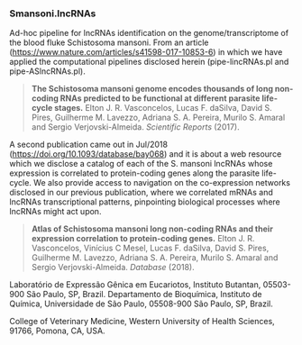 ### Smansoni.lncRNAs
Ad-hoc pipeline for lncRNAs identification on the genome/transcriptome of the blood fluke Schistosoma mansoni. From an article (https://www.nature.com/articles/s41598-017-10853-6) in which we have applied the computational pipelines disclosed herein (pipe-lincRNAs.pl and pipe-ASlncRNAs.pl).


>**The Schistosoma mansoni genome encodes thousands of long non-coding RNAs predicted to be functional at different parasite life-cycle stages.** Elton J. R. Vasconcelos, Lucas F. daSilva, David S. Pires, Guilherme M. Lavezzo, Adriana S. A. Pereira, Murilo S. Amaral and Sergio Verjovski-Almeida. *Scientific Reports* (2017).


A second publication came out in Jul/2018 (https://doi.org/10.1093/database/bay068) and it is about a web resource which we disclose a catalog of each of the S. mansoni lncRNAs whose expression is correlated to protein-coding genes along the parasite life-cycle. We also provide access to navigation on the co-expression networks disclosed in our previous publication, where we correlated mRNAs and lncRNAs transcriptional patterns, pinpointing biological processes where lncRNAs might act upon.

>**Atlas of Schistosoma mansoni long non-coding RNAs and their expression correlation to protein-coding genes.** Elton J. R. Vasconcelos, Vinícius C Mesel, Lucas F. daSilva, David S. Pires, Guilherme M. Lavezzo, Adriana S. A. Pereira, Murilo S. Amaral and Sergio Verjovski-Almeida. *Database* (2018).

Laboratório de Expressão Gênica em Eucariotos, Instituto Butantan, 05503-900 São Paulo, SP, Brazil. 
Departamento de Bioquímica, Instituto de Química, Universidade de São Paulo, 05508-900 São Paulo, SP, Brazil.

College of Veterinary Medicine, Western University of Health Sciences, 91766, Pomona, CA, USA.

